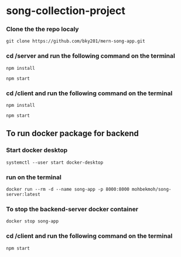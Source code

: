 # song-collection-project

### Clone the the repo localy

    git clone https://github.com/bky201/mern-song-app.git

### cd /server and run the following command on the terminal

    npm install

    npm start

### cd /client and run the following command on the terminal

    npm install

    npm start

    

## To run docker package for backend 

### Start docker desktop

    systemctl --user start docker-desktop

 
### run on the terminal

    docker run --rm -d --name song-app -p 8000:8000 mohbekmoh/song-server:latest

### To stop the backend-server docker container
    docker stop song-app

### cd /client and run the following command on the terminal

    npm start





